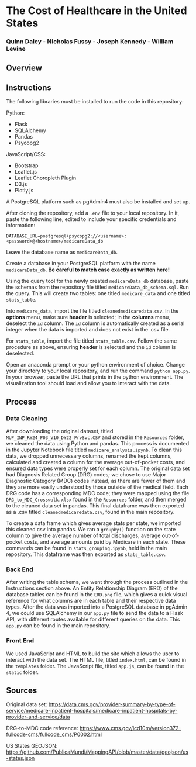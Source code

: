 # The Cost of Healthcare in the United States
### Quinn Daley - Nicholas Fussy - Joseph Kennedy - William Levine

## Overview

## Instructions
The following libraries must be installed to run the code in this repository:

Python:
- Flask
- SQLAlchemy
- Pandas
- Psycopg2

JavaScript/CSS:
- Bootstrap
- Leaflet.js
- Leaflet Choropleth Plugin
- D3.js
- Plotly.js

A PostgreSQL platform such as pgAdmin4 must also be installed and set up.

After cloning the repository, add a `.env` file to your local repository. In it, paste the following line, edited to include your specific credentials and information:

`DATABASE_URL=postgresql+psycopg2://<username>:<password>@<hostname>/medicareData_db`

Leave the database name as `medicareData_db`.

Create a database in your PostgreSQL platform with the name `medicareData_db`. **Be careful to match case exactly as written here!**

Using the query tool for the newly created `medicareData_db` database, paste the schemas from the repository file titled `medicareData_db_schema.sql`. Run the query. This will create two tables: one titled `medicare_data` and one titled `stats_table`.

Into `medicare_data`, import the file titled `cleanedmedicaredata.csv`. In the **options** menu, make sure **header** is selected; in the **columns** menu, deselect the `id` column. The `id` column is automatically created as a serial integer when the data is imported and does not exist in the .csv file.

For `stats_table`, import the file titled `stats_table.csv`. Follow the same procedure as above, ensuring **header** is selected and the `id` column is deselected.

Open an anaconda prompt or your python environment of choice. Change your directory to your local repository, and run the command `python app.py`. In your browser, paste the URL that prints in the python environment. The visualization tool should load and allow you to interact with the data.

## Process

### Data Cleaning

After downloading the original dataset, titled `MUP_INP_RY24_P03_V10_DY22_PrvSvc.CSV` and stored in the `Resources` folder, we cleaned the data using Python and pandas. This process is documented in the Jupyter Notebook file titled `medicare_analysis.ipynb`. To clean this data, we dropped unnecessary columns, renamed the kept columns, calculated and created a column for the average out-of-pocket costs, and ensured data types were properly set for each column. The original data set had Diagnosis Related Group (DRG) codes; we chose to use Major Diagnostic Category (MDC) codes instead, as there are fewer of them and they are more easily understood by those outside of the medical field. Each DRG code has a corresponding MDC code; they were mapped using the file `DRG_to_MDC_Crosswalk.xlsx` found in the `Resources` folder, and then merged to the cleaned data set in pandas. This final dataframe was then exported as a .csv titled `cleanedmedicaredata.csv`, found in the main repository.

To create a data frame which gives average stats per state, we imported this cleaned csv into pandas. We ran a `groupby()` function on the state column to give the average number of total discharges, average out-of-pocket costs, and average amounts paid by Medicare in each state. These commands can be found in `stats_grouping.ipynb`, held in the main repository. This dataframe was then exported as `stats_table.csv`.

### Back End

After writing the table schema, we went through the process outlined in the Instructions section above. An Entity Relationship Diagram (ERD) of the database tables can be found in the `ERD.png` file, which gives a quick visual reference for what columns are in each table and their respective data types. After the data was imported into a PostgreSQL database in pgAdmin 4, we could use SQLAlchemy in our `app.py` file to send the data to a Flask API, with different routes available for different queries on the data. This `app.py` can be found in the main repository.

### Front End

We used JavaScript and HTML to build the site which allows the user to interact with the data set. The HTML file, titled `index.html`, can be found in the `templates` folder. The JavaScript file, titled `app.js`, can be found in the `static` folder.


## Sources
Original data set: https://data.cms.gov/provider-summary-by-type-of-service/medicare-inpatient-hospitals/medicare-inpatient-hospitals-by-provider-and-service/data

DRG-to-MDC code reference: https://www.cms.gov/icd10m/version372-fullcode-cms/fullcode_cms/P0002.html

US States GEOJSON: https://github.com/PublicaMundi/MappingAPI/blob/master/data/geojson/us-states.json

